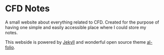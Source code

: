 # CFD Notes

A small website about everything related to CFD. Created for the purpose of having one simple and easily accessible place where I could store my notes.

This webside is powered by [Jekyll](https://jekyllrb.com/) and wonderful open source theme [al-folio](https://github.com/alshedivat/al-folio).
